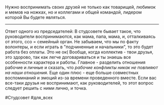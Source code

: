 Нужно воспринимать своих друзей не только как товарищей, любимок и мемов на ножках, но и коллегами и общей командой, лидером которой Вы будете являться.

---
Ответ одного из председателей:
В студсовете бывает такое, что руководители воспринимаются, как мама, папа, мама, и, отталкиваясь от этого, ссо = семейный орган.
Не забываем, что мы по факту волонтеры, и если играть в "подчиненные и начальники", то это будет работа без оплаты. Это не ок(
Вообще, когда коллектив - твои друзья, это здорово, так как легче договариваться и ты знаешь все особенности характера и работы. Главное - разделить отношения рабочие и личные и сказать, что *рабочие конфликты никак не повлияют на наши отношения*. Еще один плюс - еще больше совместных воспоминаний и эмоций из-за времени проведенного вместе.
Если вас все-таки друзья не воспринимают, как руководителей, то этот вопрос следует решить с ними лично, и точка.

#Студсовет #для_всех 

